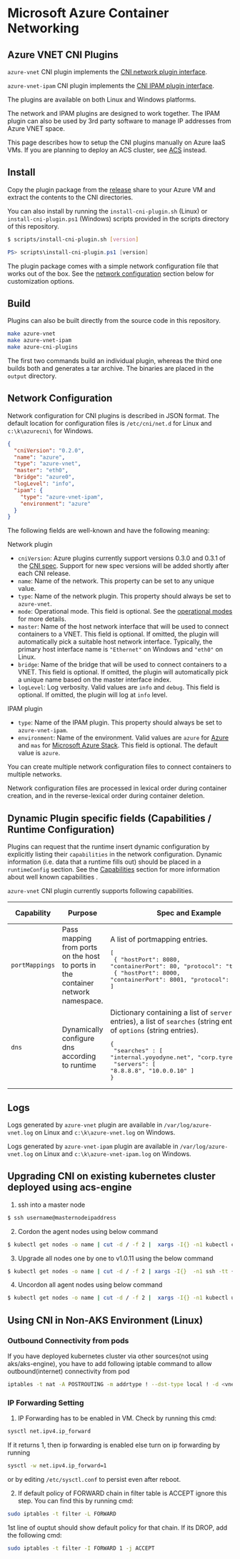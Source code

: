 # Microsoft Azure Container Networking

## Azure VNET CNI Plugins
`azure-vnet` CNI plugin implements the [CNI network plugin interface](https://github.com/containernetworking/cni/blob/master/SPEC.md).

`azure-vnet-ipam` CNI plugin implements the [CNI IPAM plugin interface](https://github.com/containernetworking/cni/blob/master/SPEC.md#ip-address-management-ipam-interface).

The plugins are available on both Linux and Windows platforms.

The network and IPAM plugins are designed to work together. The IPAM plugin can also be used by 3rd party software to manage IP addresses from Azure VNET space.

This page describes how to setup the CNI plugins manually on Azure IaaS VMs. If you are planning to deploy an ACS cluster, see [ACS](acs.md) instead.

## Install
Copy the plugin package from the [release](https://github.com/Azure/azure-container-networking/releases) share to your Azure VM and extract the contents to the CNI directories.

You can also install by running the `install-cni-plugin.sh` (Linux) or `install-cni-plugin.ps1` (Windows) scripts provided in the scripts directory of this repository.

```bash
$ scripts/install-cni-plugin.sh [version]
```

```PowerShell
PS> scripts\install-cni-plugin.ps1 [version]
```

The plugin package comes with a simple network configuration file that works out of the box. See the [network configuration](https://github.com/Azure/azure-container-networking/blob/master/docs/cni.md#network-configuration) section below for customization options.

## Build
Plugins can also be built directly from the source code in this repository.

```bash
make azure-vnet
make azure-vnet-ipam
make azure-cni-plugins
```

The first two commands build an individual plugin, whereas the third one builds both and generates a tar archive. The binaries are placed in the `output` directory.

## Network Configuration
Network configuration for CNI plugins is described in JSON format. The default location for configuration files is `/etc/cni/net.d` for Linux and `c:\k\azurecni\` for Windows.

```json
{
  "cniVersion": "0.2.0",
  "name": "azure",
  "type": "azure-vnet",
  "master": "eth0",
  "bridge": "azure0",
  "logLevel": "info",
  "ipam": {
    "type": "azure-vnet-ipam",
    "environment": "azure"
  }
}
```

The following fields are well-known and have the following meaning:

Network plugin
* `cniVersion`: Azure plugins currently support versions 0.3.0 and 0.3.1 of the [CNI spec](https://github.com/containernetworking/cni/blob/master/SPEC.md). Support for new spec versions will be added shortly after each CNI release.
* `name`: Name of the network. This property can be set to any unique value.
* `type`: Name of the network plugin. This property should always be set to `azure-vnet`.
* `mode`: Operational mode. This field is optional. See the [operational modes](https://github.com/Azure/azure-container-networking/blob/master/docs/network.md) for more details.
* `master`: Name of the host network interface that will be used to connect containers to a VNET. This field is optional. If omitted, the plugin will automatically pick a suitable host network interface. Typically, the primary host interface name is `"Ethernet"` on Windows and `"eth0"` on Linux.
* `bridge`: Name of the bridge that will be used to connect containers to a VNET. This field is optional. If omitted, the plugin will automatically pick a unique name based on the master interface index.
* `logLevel`: Log verbosity. Valid values are `info` and `debug`. This field is optional. If omitted, the plugin will log at `info` level.

IPAM plugin
* `type`: Name of the IPAM plugin. This property should always be set to `azure-vnet-ipam`.
* `environment`: Name of the environment. Valid values are `azure` for [Azure](https://azure.microsoft.com) and `mas` for [Microsoft Azure Stack](https://azure.microsoft.com/en-us/overview/azure-stack/). This field is optional. The default value is `azure`.

You can create multiple network configuration files to connect containers to multiple networks.

Network configuration files are processed in lexical order during container creation, and in the reverse-lexical order during container deletion.

## Dynamic Plugin specific fields (Capabilities / Runtime Configuration)
Plugins can request that the runtime insert dynamic configuration by explicitly listing their `capabilities` in the network configuration. Dynamic information (i.e. data that a runtime fills out) should be placed in a `runtimeConfig` section. See the [Capabilities](https://github.com/containernetworking/cni/blob/master/CONVENTIONS.md) section for more information about well known capabilities .

`azure-vnet` CNI plugin currently supports following capabilities. 

| Capability | Purpose | Spec and Example | Supported Platform |
| ---------- | ------- | ---------------- | ------------------ |
| `portMappings` | Pass mapping from ports on the host to ports in the container network namespace. | A list of portmapping entries.<br/>  <pre>[<br/>  { "hostPort": 8080, "containerPort": 80, "protocol": "tcp" },<br />  { "hostPort": 8000, "containerPort": 8001, "protocol": "udp" }<br />]<br /></pre> | Windows |
| `dns` | Dynamically configure dns according to runtime | Dictionary containing a list of `servers` (string entries), a list of `searches` (string entries), a list of `options` (string entries). <pre>{ <br> "searches" : [ "internal.yoyodyne.net", "corp.tyrell.net" ] <br> "servers": [ "8.8.8.8", "10.0.0.10" ] <br />} </pre> | Windows |

## Logs
Logs generated by `azure-vnet` plugin are available in `/var/log/azure-vnet.log` on Linux and `c:\k\azure-vnet.log` on Windows.

Logs generated by `azure-vnet-ipam` plugin are available in `/var/log/azure-vnet.log` on Linux and `c:\k\azure-vnet-ipam.log` on Windows.

## Upgrading CNI on existing kubernetes cluster deployed using acs-engine

1. ssh into a master node
```bash
$ ssh username@masternodeipaddress
```

2. Cordon the agent nodes using below command
```bash
$ kubectl get nodes -o name | cut -d / -f 2 |  xargs -I{} -n1 kubectl cordon  {}
```

3. Upgrade all nodes one by one to v1.0.11 using the below command 
```bash
$ kubectl get nodes -o name | cut -d / -f 2 | xargs -I{}  -n1 ssh -tt {} -t 'wget -O /tmp/upgrade-cni.sh https://raw.githubusercontent.com/Azure/azure-container-networking/master/scripts/install-cni-plugin.sh; chmod 755 /tmp/upgrade-cni.sh; ls -l /tmp/upgrade-cni.sh; sudo /tmp/upgrade-cni.sh v1.0.11; echo 'upgraded node ' {}; echo 'sleeping for 5 seconds before moving on to next node... press ctrl-c if you want to abort';  sleep 5'
```
 
4. Uncordon all agent nodes using below command
```bash
$ kubectl get nodes -o name | cut -d / -f 2 |  xargs -I{} -n1 kubectl uncordon  {}
```

## Using CNI in Non-AKS Environment (Linux)
### Outbound Connectivity from pods
If you have deployed kubernetes cluster via other sources(not using aks/aks-engine), you have to add following iptable command to allow outbound(internet) connectivity from pod
```bash
iptables -t nat -A POSTROUTING -m addrtype ! --dst-type local ! -d <vnet_address_space> -j MASQUERADE
```
### IP Forwarding Setting
1. IP Forwarding has to be enabled in VM. Check by running this cmd:
```bash 
sysctl net.ipv4.ip_forward
```
If it returns 1, then ip forwarding is enabled else turn on ip forwarding by running 
```bash 
sysctl -w net.ipv4.ip_forward=1
``` 
or by editing `/etc/sysctl.conf` to persist even after reboot. 

2. If default policy of FORWARD chain in filter table is ACCEPT ignore this step. You can find this by running cmd:
```bash 
sudo iptables -t filter -L FORWARD
``` 
1st line of ouptut should show default policy for that chain. If its DROP, add the following cmd: 
```bash 
sudo iptables -t filter -I FORWARD 1 -j ACCEPT
```
